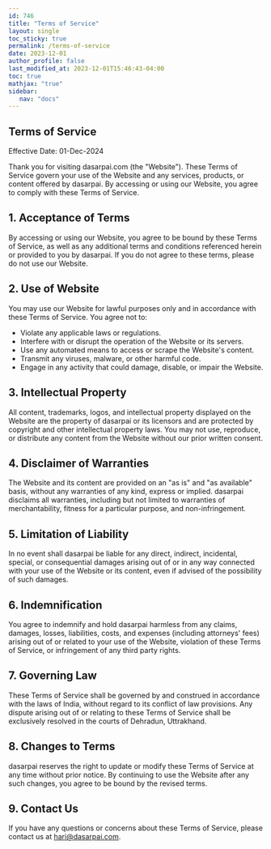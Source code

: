 ```yaml
---
id: 746    
title: "Terms of Service"
layout: single
toc_sticky: true
permalink: /terms-of-service
date: 2023-12-01
author_profile: false
last_modified_at: 2023-12-01T15:46:43-04:00
toc: true
mathjax: "true"
sidebar:
   nav: "docs"
---
```


## Terms of Service

Effective Date: 01-Dec-2024

Thank you for visiting dasarpai.com (the "Website"). These Terms of Service govern your use of the Website and any services, products, or content offered by dasarpai. By accessing or using our Website, you agree to comply with these Terms of Service.

## 1. Acceptance of Terms

By accessing or using our Website, you agree to be bound by these Terms of Service, as well as any additional terms and conditions referenced herein or provided to you by dasarpai. If you do not agree to these terms, please do not use our Website.

## 2. Use of Website

You may use our Website for lawful purposes only and in accordance with these Terms of Service. You agree not to:

- Violate any applicable laws or regulations.
- Interfere with or disrupt the operation of the Website or its servers.
- Use any automated means to access or scrape the Website's content.
- Transmit any viruses, malware, or other harmful code.
- Engage in any activity that could damage, disable, or impair the Website.

## 3. Intellectual Property

All content, trademarks, logos, and intellectual property displayed on the Website are the property of dasarpai or its licensors and are protected by copyright and other intellectual property laws. You may not use, reproduce, or distribute any content from the Website without our prior written consent.

## 4. Disclaimer of Warranties

The Website and its content are provided on an "as is" and "as available" basis, without any warranties of any kind, express or implied. dasarpai disclaims all warranties, including but not limited to warranties of merchantability, fitness for a particular purpose, and non-infringement.

## 5. Limitation of Liability

In no event shall dasarpai be liable for any direct, indirect, incidental, special, or consequential damages arising out of or in any way connected with your use of the Website or its content, even if advised of the possibility of such damages.

## 6. Indemnification

You agree to indemnify and hold dasarpai harmless from any claims, damages, losses, liabilities, costs, and expenses (including attorneys' fees) arising out of or related to your use of the Website, violation of these Terms of Service, or infringement of any third party rights.

## 7. Governing Law

These Terms of Service shall be governed by and construed in accordance with the laws of India, without regard to its conflict of law provisions. Any dispute arising out of or relating to these Terms of Service shall be exclusively resolved in the courts of Dehradun, Uttrakhand.

## 8. Changes to Terms

dasarpai reserves the right to update or modify these Terms of Service at any time without prior notice. By continuing to use the Website after any such changes, you agree to be bound by the revised terms.

## 9. Contact Us

If you have any questions or concerns about these Terms of Service, please contact us at hari@dasarpai.com.
